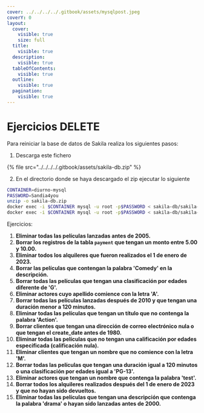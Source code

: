 ```yaml
---
cover: ../../../../.gitbook/assets/mysqlpost.jpeg
coverY: 0
layout:
  cover:
    visible: true
    size: full
  title:
    visible: true
  description:
    visible: true
  tableOfContents:
    visible: true
  outline:
    visible: true
  pagination:
    visible: true
---
```


# Ejercicios DELETE

Para reiniciar la base de datos de Sakila realiza los siguientes pasos:

1. Descarga este fichero

{% file src="../../../../.gitbook/assets/sakila-db.zip" %}

2. En el directorio donde se haya descargado el zip ejecutar lo siguiente

```bash
CONTAINER=diurno-mysql
PASSWORD=Sandia4you
unzip -o sakila-db.zip
docker exec -i $CONTAINER mysql -u root -p$PASSWORD < sakila-db/sakila-schema.sql
docker exec -i $CONTAINER mysql -u root -p$PASSWORD < sakila-db/sakila-data.sql
```

Ejercicios:

1. **Eliminar todas las películas lanzadas antes de 2005.**
2. **Borrar los registros de la tabla `payment` que tengan un monto entre 5.00 y 10.00.**
3. **Eliminar todos los alquileres que fueron realizados el 1 de enero de 2023.**
4. **Borrar las películas que contengan la palabra 'Comedy' en la descripción.**
5. **Borrar todas las películas que tengan una clasificación por edades diferente de 'G'.**
6. **Eliminar actores cuyo apellido comience con la letra 'A'.**
7. **Borrar todas las películas lanzadas después de 2010 y que tengan una duración menor a 120 minutos.**
8. **Eliminar todas las películas que tengan un título que no contenga la palabra 'Action'.**
9. **Borrar clientes que tengan una dirección de correo electrónico nula o que tengan el create\_date antes de 1980.**
10. **Eliminar todas las películas que no tengan una calificación por edades especificada (calificación nula).**
11. **Eliminar clientes que tengan un nombre que no comience con la letra 'M'.**
12. **Borrar todas las películas que tengan una duración igual a 120 minutos o una clasificación por edades igual a 'PG-13'.**
13. **Eliminar actores que tengan un nombre que contenga la palabra 'test'.**
14. **Borrar todos los alquileres realizados después del 1 de enero de 2023 y que no hayan sido devueltos.**
15. **Eliminar todas las películas que tengan una descripción que contenga la palabra 'drama' o hayan sido lanzadas antes de 2000.**
